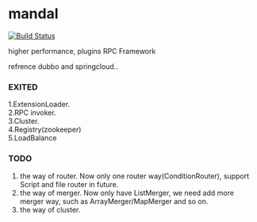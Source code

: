 # mandal
[![Build Status](https://travis-ci.org/bearDream/mandal.svg?branch=master)](https://travis-ci.org/bearDream/mandal)  

higher performance, plugins RPC Framework

refrence dubbo and springcloud..

### EXITED
1.ExtensionLoader.  
2.RPC invoker.  
3.Cluster.  
4.Registry(zookeeper)  
5.LoadBalance

### TODO
1. the way of router. Now only one router way(ConditionRouter), support Script and file router in future.
2. the way of merger. Now only have ListMerger, we need add more merger way, such as ArrayMerger/MapMerger and so on.
3. the way of cluster.

